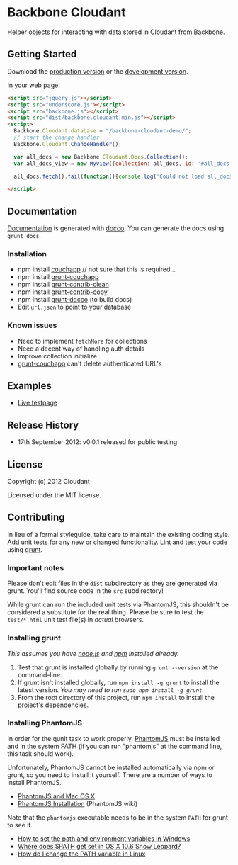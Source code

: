 # Backbone Cloudant

Helper objects for interacting with data stored in Cloudant from Backbone.

## Getting Started
Download the [production version][min] or the [development version][max].

In your web page:

```html
<script src="jquery.js"></script>
<script src="underscore.js"></script>
<script src="backbone.js"></script>
<script src="dist/backbone.cloudant.min.js"></script>
<script>
  Backbone.Cloudant.database = "/backbone-cloudant-demo/";
  // start the change handler
  Backbone.Cloudant.ChangeHandler();

  var all_docs = new Backbone.Cloudant.Docs.Collection();
  var all_docs_view = new MyView({collection: all_docs, id: '#all_docs'});

  all_docs.fetch().fail(function(){console.log('Could not load all_docs collection');});

</script>
```

## Documentation

[Documentation][docslink] is generated with [docco][docco]. You can generate
the docs using `grunt docs`.

### Installation
 * npm install [couchapp][nodecouchapp] // not sure that this is required...
 * npm install [grunt-couchapp][grunt-couchapp]
 * npm install [grunt-contrib-clean][grunt-contrib-clean]
 * npm install [grunt-contrib-copy][grunt-contrib-copy]
 * npm install [grunt-docco][grunt-docco] (to build docs)
 * Edit `url.json` to point to your database

### Known issues
 * Need to implement `fetchMore` for collections
 * Need a decent way of handling auth details
 * Improve collection initialize
 * [grunt-couchapp][grunt-couchapp] can't delete authenticated URL's

## Examples
 * [Live testpage][testpage]

## Release History
 * 17th September 2012: v0.0.1 released for public testing

## License
Copyright (c) 2012 Cloudant

Licensed under the MIT license.

## Contributing
In lieu of a formal styleguide, take care to maintain the existing coding
style. Add unit tests for any new or changed functionality. Lint and test your
code using [grunt][grunt].

### Important notes
Please don't edit files in the `dist` subdirectory as they are generated via
grunt. You'll find source code in the `src` subdirectory!

While grunt can run the included unit tests via PhantomJS, this shouldn't be
considered a substitute for the real thing. Please be sure to test the
`test/*.html` unit test file(s) in _actual_ browsers.

### Installing grunt
_This assumes you have [node.js][node] and [npm][npm] installed already._

1. Test that grunt is installed globally by running `grunt --version` at the
   command-line.
1. If grunt isn't installed globally, run `npm install -g grunt` to install
   the latest version. _You may need to run `sudo npm install -g grunt`._
1. From the root directory of this project, run `npm install` to install the
   project's dependencies.

### Installing PhantomJS

In order for the qunit task to work properly, [PhantomJS][phantom] must be
installed and in the system PATH (if you can run "phantomjs" at the command
line, this task should work).

Unfortunately, PhantomJS cannot be installed automatically via npm or grunt,
so you need to install it yourself. There are a number of ways to install
PhantomJS.

* [PhantomJS and Mac OS X][phantomosx]
* [PhantomJS Installation][phantominstall] (PhantomJS wiki)

Note that the `phantomjs` executable needs to be in the system `PATH` for
grunt to see it.

* [How to set the path and environment variables in Windows][winpath]
* [Where does $PATH get set in OS X 10.6 Snow Leopard?][osxpath]
* [How do I change the PATH variable in Linux][linpath]

[grunt]: http://gruntjs.com/
[phantom]: http://www.phantomjs.org/
[node]: http://nodejs.org/
[npm]: http://npmjs.org/
[min]: https://raw.github.com/cloudant-labs/backbone.cloudant/master/dist/backbone.cloudant.min.js
[max]: https://raw.github.com/cloudant-labs/backbone.cloudant/master/dist/backbone.cloudant.js
[nodecouchapp]: https://github.com/mikeal/node.couchapp.js
[grunt-contrib-clean]: https://github.com/gruntjs/grunt-contrib-clean
[grunt-couchapp]: https://github.com/elfsternberg/grunt-couchapp
[grunt-contrib-copy]: https://github.com/gruntjs/grunt-contrib-copy/
[grunt-docco]: https://github.com/DavidSouther/grunt-docco
[phantomosx]: http://ariya.ofilabs.com/2012/02/phantomjs-and-mac-os-x.html
[phantominstall]: http://code.google.com/p/phantomjs/wiki/Installation
[winpath]: http://www.computerhope.com/issues/ch000549.htm
[osxpath]: http://superuser.com/questions/69130/where-does-path-get-set-in-os-x-10-6-snow-leopard
[linpath]: https://www.google.com/search?q=How+do+I+change+the+PATH+variable+in+Linux
[testpage]: https://drsm79.cloudant.com/backbone-cloudant-demo/_design/app/index.html
[docslink]: https://drsm79.cloudant.com/backbone-cloudant-demo/_design/app/docs/backbone.cloudant.html
[docco]: https://jashkenas.github.com/docco/